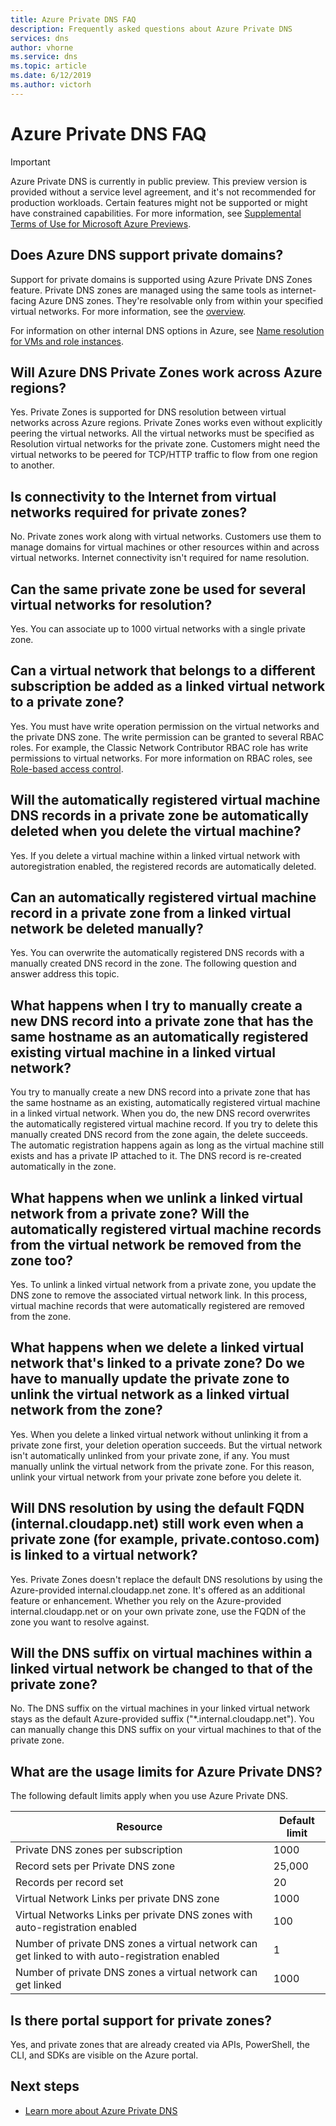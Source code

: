 ```yaml
---
title: Azure Private DNS FAQ
description: Frequently asked questions about Azure Private DNS
services: dns
author: vhorne
ms.service: dns
ms.topic: article
ms.date: 6/12/2019
ms.author: victorh
---
```

# Azure Private DNS FAQ

> [!IMPORTANT]
> Azure Private DNS is currently in public preview.
> This preview version is provided without a service level agreement, and it's not recommended for production workloads. Certain features might not be supported or might have constrained capabilities.
> For more information, see [Supplemental Terms of Use for Microsoft Azure Previews](https://azure.microsoft.com/support/legal/preview-supplemental-terms/).

## Does Azure DNS support private domains?

Support for private domains is supported using Azure Private DNS Zones feature. Private DNS zones are managed using the same tools as internet-facing Azure DNS zones. They're resolvable only from within your specified virtual networks. For more information, see the [overview](private-dns-overview.md).

For information on other internal DNS options in Azure, see [Name resolution for VMs and role instances](../virtual-network/virtual-networks-name-resolution-for-vms-and-role-instances.md).

## Will Azure DNS Private Zones work across Azure regions?

Yes. Private Zones is supported for DNS resolution between virtual networks across Azure regions. Private Zones works even without explicitly peering the virtual networks. All the virtual networks must be specified as Resolution virtual networks for the private zone. Customers might need the virtual networks to be peered for TCP/HTTP traffic to flow from one region to another.

## Is connectivity to the Internet from virtual networks required for private zones?

No. Private zones work along with virtual networks. Customers use them to manage domains for virtual machines or other resources within and across virtual networks. Internet connectivity isn't required for name resolution.

## Can the same private zone be used for several virtual networks for resolution?

Yes. You can associate up to 1000 virtual networks with a single private zone.

## Can a virtual network that belongs to a different subscription be added as a linked virtual network to a private zone?

Yes. You must have write operation permission on the virtual networks and the private DNS zone. The write permission can be granted to several RBAC roles. For example, the Classic Network Contributor RBAC role has write permissions to virtual networks. For more information on RBAC roles, see [Role-based access control](../role-based-access-control/overview.md).

## Will the automatically registered virtual machine DNS records in a private zone be automatically deleted when you delete the virtual machine?

Yes. If you delete a virtual machine within a linked virtual network with autoregistration enabled, the registered records are automatically deleted.

## Can an automatically registered virtual machine record in a private zone from a linked virtual network be deleted manually?

Yes. You can overwrite the automatically registered DNS records with a manually created DNS record in the zone. The following question and answer address this topic.

## What happens when I try to manually create a new DNS record into a private zone that has the same hostname as an automatically registered existing virtual machine in a linked virtual network?

You try to manually create a new DNS record into a private zone that has the same hostname as an existing, automatically registered virtual machine in a linked virtual network. When you do, the new DNS record overwrites the automatically registered virtual machine record. If you try to delete this manually created DNS record from the zone again, the delete succeeds. The automatic registration happens again as long as the virtual machine still exists and has a private IP attached to it. The DNS record is re-created automatically in the zone.

## What happens when we unlink a linked virtual network from a private zone? Will the automatically registered virtual machine records from the virtual network be removed from the zone too?

Yes. To unlink a linked virtual network from a private zone, you update the DNS zone to remove the associated virtual network link. In this process, virtual machine records that were automatically registered are removed from the zone.

## What happens when we delete a linked virtual network that's linked to a private zone? Do we have to manually update the private zone to unlink the virtual network as a linked virtual network from the zone?

Yes. When you delete a linked virtual network without unlinking it from a private zone first, your deletion operation succeeds. But the virtual network isn't automatically unlinked from your private zone, if any. You must manually unlink the virtual network from the private zone. For this reason,  unlink your virtual network from your private zone before you delete it.

## Will DNS resolution by using the default FQDN (internal.cloudapp.net) still work even when a private zone (for example, private.contoso.com) is linked to a virtual network?

Yes. Private Zones doesn't replace the default DNS resolutions by using the Azure-provided internal.cloudapp.net zone. It's offered as an additional feature or enhancement. Whether you rely on the Azure-provided internal.cloudapp.net or on your own private zone, use the FQDN of the zone you want to resolve against.

## Will the DNS suffix on virtual machines within a linked virtual network be changed to that of the private zone?

No. The DNS suffix on the virtual machines in your linked virtual network stays as the default Azure-provided suffix ("*.internal.cloudapp.net"). You can manually change this DNS suffix on your virtual machines to that of the private zone.

## What are the usage limits for Azure Private DNS?

The following default limits apply when you use Azure Private DNS.

| Resource | Default limit |
| --- | --- |
|Private DNS zones per subscription|1000|
|Record sets per Private DNS zone|25,000|
|Records per record set|20|
|Virtual Network Links per private DNS zone|1000|
|Virtual Networks Links per private DNS zones with auto-registration enabled|100|
|Number of private DNS zones a virtual network can get linked to with auto-registration enabled|1|
|Number of private DNS zones a virtual network can get linked|1000|

## Is there portal support for private zones?

Yes, and private zones that are already created via APIs, PowerShell, the CLI, and SDKs are visible on the Azure portal.

## Next steps

- [Learn more about Azure Private DNS](private-dns-overview.md)
